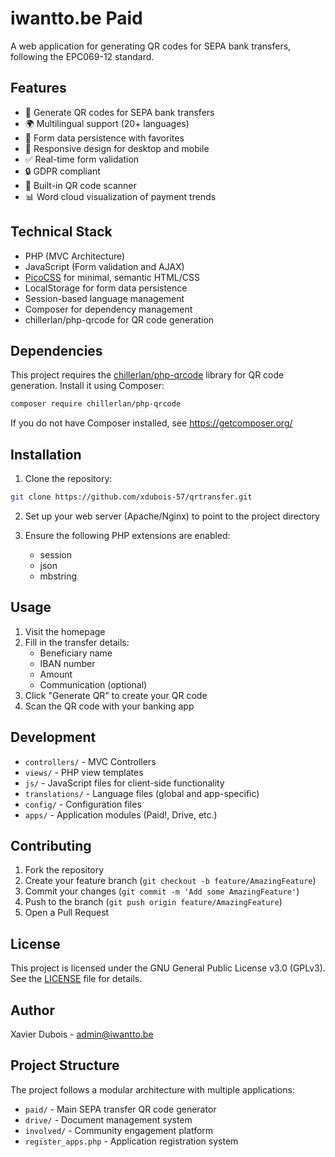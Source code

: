 # iwantto.be Paid

A web application for generating QR codes for SEPA bank transfers, following the EPC069-12 standard.

## Features

- 🏦 Generate QR codes for SEPA bank transfers
- 🌍 Multilingual support (20+ languages)
- 💾 Form data persistence with favorites
- 📱 Responsive design for desktop and mobile
- ✅ Real-time form validation
- 🔒 GDPR compliant
- 📱 Built-in QR code scanner
- 📊 Word cloud visualization of payment trends

## Technical Stack

- PHP (MVC Architecture)
- JavaScript (Form validation and AJAX)
- [PicoCSS](https://picocss.com/) for minimal, semantic HTML/CSS
- LocalStorage for form data persistence
- Session-based language management
- Composer for dependency management
- chillerlan/php-qrcode for QR code generation

## Dependencies

This project requires the [chillerlan/php-qrcode](https://github.com/chillerlan/php-qrcode) library for QR code generation. Install it using Composer:

```bash
composer require chillerlan/php-qrcode
```

If you do not have Composer installed, see https://getcomposer.org/

## Installation

1. Clone the repository:
```bash
git clone https://github.com/xdubois-57/qrtransfer.git
```

2. Set up your web server (Apache/Nginx) to point to the project directory

3. Ensure the following PHP extensions are enabled:
   - session
   - json
   - mbstring

## Usage

1. Visit the homepage
2. Fill in the transfer details:
   - Beneficiary name
   - IBAN number
   - Amount
   - Communication (optional)
3. Click "Generate QR" to create your QR code
4. Scan the QR code with your banking app

## Development

- `controllers/` - MVC Controllers
- `views/` - PHP view templates
- `js/` - JavaScript files for client-side functionality
- `translations/` - Language files (global and app-specific)
- `config/` - Configuration files
- `apps/` - Application modules (Paid!, Drive, etc.)

## Contributing

1. Fork the repository
2. Create your feature branch (`git checkout -b feature/AmazingFeature`)
3. Commit your changes (`git commit -m 'Add some AmazingFeature'`)
4. Push to the branch (`git push origin feature/AmazingFeature`)
5. Open a Pull Request

## License

This project is licensed under the GNU General Public License v3.0 (GPLv3). See the [LICENSE](LICENSE) file for details.

## Author

Xavier Dubois - [admin@iwantto.be](mailto:admin@iwantto.be)

## Project Structure

The project follows a modular architecture with multiple applications:

- `paid/` - Main SEPA transfer QR code generator
- `drive/` - Document management system
- `involved/` - Community engagement platform
- `register_apps.php` - Application registration system
